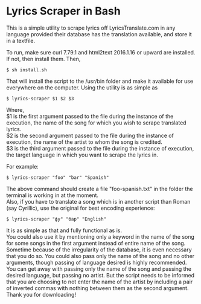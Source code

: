# Lyrics Scraper in Bash

This is a simple utility to scrape lyrics off LyricsTranslate.com in any language provided their database has the translation available, and store it in a textfile.

To run, make sure curl 7.79.1 and html2text 2016.1.16 or upward are installed. If not, then install them. Then, <br>
```
$ sh install.sh
```
That will install the script to the /usr/bin folder and make it available for use everywhere on the computer. Using the utility is as simple as
```
$ lyrics-scraper $1 $2 $3
```
Wnere, <br>
$1 is the first argument passed to the file during the instance of the execution, the name of the song for which you wish to scrape translated lyrics. <br>
$2 is the second argument passed to the file during the instance of execution, the name of the artist to whom the song is credited. <br>
$3 is the third argument passed to the file during the instance of execution, the target language in which you want to scrape the lyrics in.

For example:<br>
```
$ lyrics-scraper "foo" "bar" "Spanish"
```
The above command should create a file "foo-spanish.txt" in the folder the terminal is working in at the moment.<br>
Also, if you have to translate a song which is in another script than Roman (say Cyrillic), use the original for best encoding experience:
```
$ lyrics-scraper "фу" "бар" "English"
```
It is as simple as that and fully functional as is. <br>
You could also use it by mentioning only a keyword in the name of the song for some songs in the first argument instead of entire name of the song. Sometime because of the irregularity of the database, it is even necessary that you do so.
You could also pass only the name of the song and no other arguments, though passing of language desired is highly recommended. You can get away with passing only the name of the song and passing the desired language, but passing no artist. But the script needs to be informed that you are choosing to not enter the name of the artist by including a pair of inverted commas with nothing between them as the second argument. 
Thank you for downloading!<br>
